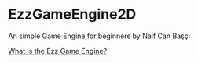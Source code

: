 # EzzGameEngine2D
An simple Game Engine for beginners by Naif Can Başçı

<a href="https://naifcanbasci.blogspot.com/2022/02/ezzgameengine-kendi-gelistiriyor.html">What is the Ezz Game Engine?</a>
